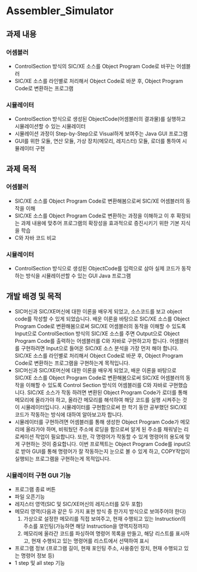 # Assembler_Simulator


## 과제 내용	

### 어셈블러	
- ControlSection 방식의 SIC/XE 소스를 Object Program Code로 바꾸는 어셈블러
- SIC/XE 소스를 라인별로 처리해서 Object Code로 바꾼 후, Object Program Code로 변환하는 프로그램 

### 시뮬레이터	
-	ControlSection 방식으로 생성된 ObjectCode(어셈블러의 결과물)를 실행하고 시뮬레이션할 수 있는 시뮬레이터
-	시뮬레이션 과정이 Step-by-Step으로 Visual하게 보여주는 Java GUI 프로그램
-	GUI를 위한 모듈, 연산 모듈, 가상 장치(메모리, 레지스터) 모듈, 로더를 통하여 시뮬레이터 구현


## 과제 목적	

### 어셈블러	
-	SIC/XE 소스를 Object Program Code로 변환해봄으로써 SIC/XE 어셈블러의 동작을 이해
-	SIC/XE 소스를 Object Program Code로 변환하는 과정을 이해하고 이 후 확장되는 과제 내용에 맞추어 프로그램의 확장성을 효과적으로 증진시키기 위한 기본 지식을 학습
-	C와 자바 코드 비교
	
### 시뮬레이터	
-	ControlSection 방식으로 생성된 ObjectCode를 입력으로 삼아 실제 코드가 동작하는 방식을 시뮬레이션할 수 있는 GUI Java 프로그램


## 개발 배경 및 목적

-	SIC머신과 SIC/XE머신에 대한 이론을 배우게 되었고, 소스코드를 보고 object code를 작성할 수 있게 되었습니다. 배운 이론을 바탕으로 SIC/XE 소스를 Object 	Program Code로 변환해봄으로써 SIC/XE 어셈블러의 동작을 이해할 수 있도록 Input으로 ControlSection 방식의 SIC/XE 소스를 주면 Output으로 Object Program Code를 출력하는 어셈블러를 C와 자바로 구현하고자 합니다. 어셈블러를 구현하려면 Input으로 들어온 SIC/XE 소스 분석을 가장 먼저 해야 합니다. SIC/XE 소스를 라인별로 처리해서 Object Code로 바꾼 	후, Object Program Code로 변환하는 프로그램을 구현하는게 목적입니다.
-	SIC머신과 SIC/XE머신에 대한 이론을 배우게 되었고, 배운 이론을 바탕으로 SIC/XE 소스를 Object Program Code로 변환해봄으로써 SIC/XE 어셈블러의 동작을 이해할 수 있도록 Control Section 방식의 어셈블러를 C와 자바로 구현했습니다. SIC/XE 소스가 작동 하려면 변환된 Object Program Code가 로더를 통해 메모리에 올라가야 하고, 올라간 메모리를 해석하여 해당 코드를 실행 시켜주는 것이 시뮬레이터입니다. 시뮬레이터를 구현함으로써 한 학기 동안 공부했던 SIC/XE 코드가 작동하는 방식에 대하여 알아보고자 합니다.
-	시뮬레이터를 구현하려면 어셈블러를 통해 생성한 Object Program Code가 메모리에 올라가야 하며, 비워뒀던 주소에 로딩을 함으로써 알게 된 주소를 채워넣는 리로케이션 작업이 필요합니다. 또한, 각 명령어가 작동할 수 있게 명령어의 용도에 맞게 구현하는 것이 중요합니다. 이번 프로젝트는 Object Program Code를 input으로 받아 GUI를 통해 명령어가 잘 작동하는지 눈으로 볼 수 있게 하고, COPY작업이 실행되는 프로그램을 구현하는게 목적입니다.


### 시뮬레이터 구현 GUI 기능

-	프로그램 종료 버튼
-	파일 오픈기능
-	레지스터 영역(SIC 및 SIC/XE머신의 레지스터를 모두 포함)
-	메모리 영역(다음과 같은 두 가지 표현 방식 중 한가지 방식으로 보여주어야 한다)
    1. 가상으로 설정한 메모리를 직접 보여주고, 현재 수행되고 있는 Instruction의 주소를 포인팅(가능하면 해당 Instruction을 영역지정까지)
    2. 메모리에 올라간 코드를 파싱하여 명령어 목록을 만들고, 해당 리스트를 표시하고, 현재 수행되고 있는 명령어를 리스트에서 선택하여 표시
-	프로그램 정보
  (프로그램 길이, 현재 포인팅 주소, 사용중인 장치, 현재 수행되고 있는 명령어 정보 등)
-	1 step 및 all step 기능


